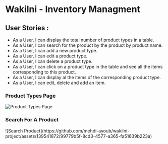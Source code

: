 # Wakilni - Inventory Managment

 <h2> User Stories : </h2>

* As a User, I can display the total number of product types in a table.
* As a User, I can search for the product by the product by product name.
* As a User, I can add a new product type.
* As a User, I can edit a product type.
* As a User, I can delete a product type.
* As a User, I can click on a product type in the table and see all the items corresponding to this product.
* As a User, I can display al the items of the corresponding product type.
* As a User, I can edit, delete and add an item.


<h3>  Product Types Page </h3>

![Product Types Page](https://github.com/mehdi-ayoub/wakilni-project/assets/139541872/1488cf87-ef64-4673-b843-45930c239000)


<h3>  Search For A Product </h3>
![Search Product](https://github.com/mehdi-ayoub/wakilni-project/assets/139541872/99779b5f-8cd3-4577-a365-fa51639b223a)


